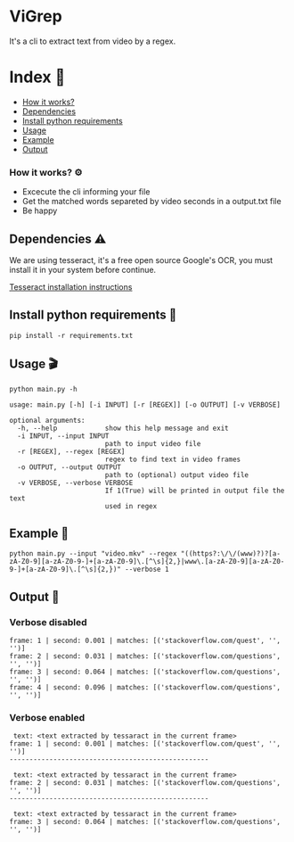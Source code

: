 # ViGrep
It's a cli to extract text from video by a regex.

# Index :book:

- [How it works?](#How-it-works?)
- [Dependencies](#Dependencies)
- [Install python requirements](#Install-python-requirements)
- [Usage](#Usage)
- [Example](Example)
- [Output](Output)

### How it works? :gear:
- Excecute the cli informing your file
- Get the matched words separeted by video seconds in a output.txt file
- Be happy

## Dependencies :warning:
We are using tesseract, it's a free open source Google's OCR, you must install it in your system before continue.

[Tesseract installation instructions](https://tesseract-ocr.github.io/tessdoc/Home.html)

## Install python requirements :construction:
```
pip install -r requirements.txt
```

## Usage :clapper:
`python main.py -h`

```
usage: main.py [-h] [-i INPUT] [-r [REGEX]] [-o OUTPUT] [-v VERBOSE]

optional arguments:
  -h, --help            show this help message and exit
  -i INPUT, --input INPUT
                        path to input video file
  -r [REGEX], --regex [REGEX]
                        regex to find text in video frames
  -o OUTPUT, --output OUTPUT
                        path to (optional) output video file
  -v VERBOSE, --verbose VERBOSE
                        If 1(True) will be printed in output file the text
                        used in regex
```

## Example :eyes:
```
python main.py --input "video.mkv" --regex "((https?:\/\/(www)?)?[a-zA-Z0-9][a-zA-Z0-9-]+[a-zA-Z0-9]\.[^\s]{2,}|www\.[a-zA-Z0-9][a-zA-Z0-9-]+[a-zA-Z0-9]\.[^\s]{2,})" --verbose 1
```

## Output :hankey:

### Verbose disabled
```
frame: 1 | second: 0.001 | matches: [('stackoverflow.com/quest', '', '')]
frame: 2 | second: 0.031 | matches: [('stackoverflow.com/questions', '', '')]
frame: 3 | second: 0.064 | matches: [('stackoverflow.com/questions', '', '')]
frame: 4 | second: 0.096 | matches: [('stackoverflow.com/questions', '', '')]
```


### Verbose enabled
```
 text: <text extracted by tessaract in the current frame>
frame: 1 | second: 0.001 | matches: [('stackoverflow.com/quest', '', '')]
-------------------------------------------------- 

 text: <text extracted by tessaract in the current frame> 
frame: 2 | second: 0.031 | matches: [('stackoverflow.com/questions', '', '')]
-------------------------------------------------- 

 text: <text extracted by tessaract in the current frame>
frame: 3 | second: 0.064 | matches: [('stackoverflow.com/questions', '', '')]
```